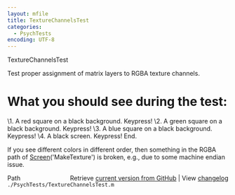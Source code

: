 ```yaml
---
layout: mfile
title: TextureChannelsTest
categories:
  - PsychTests
encoding: UTF-8
---
```


TextureChannelsTest

Test proper assignment of matrix layers to RGBA texture channels.

# What you should see during the test:

\1. A red square on a black background. Keypress!
\2. A green square on a black background. Keypress!
\3. A blue square on a black background. Keypress!
\4. A black screen. Keypress!
End.

If you see different colors in different order, then
something in the RGBA path of [Screen](/docs/Screen)('MakeTexture') is
broken, e.g., due to some machine endian issue.



<div class="code_header" style="text-align:right;">
  <span style="float:left;">Path&nbsp;&nbsp;</span> <span class="counter">Retrieve <a href=
  "https://raw.github.com/Psychtoolbox-3/Psychtoolbox-3/beta/./PsychTests/TextureChannelsTest.m">current version from GitHub</a> | View <a href=
  "https://github.com/Psychtoolbox-3/Psychtoolbox-3/commits/beta/./PsychTests/TextureChannelsTest.m">changelog</a></span>
</div>
<div class="code">
  <code>./PsychTests/TextureChannelsTest.m</code>
</div>
